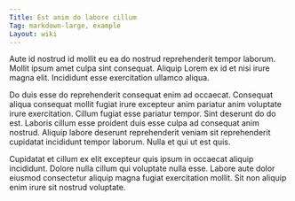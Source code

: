 ```yaml
---
Title: Est anim do labore cillum
Tag: markdown-large, example
Layout: wiki
---
```

Aute id nostrud id mollit eu ea do nostrud reprehenderit tempor laborum. Mollit ipsum amet culpa sint consequat. Aliquip Lorem ex id et nisi irure magna elit. Incididunt esse exercitation ullamco aliqua.

Do duis esse do reprehenderit consequat enim ad occaecat. Consequat aliqua consequat mollit fugiat irure excepteur anim pariatur anim voluptate irure exercitation. Cillum fugiat esse pariatur tempor. Sint deserunt do do est. Laboris cillum esse proident duis esse culpa ad consequat anim nostrud. Aliquip labore deserunt reprehenderit veniam sit reprehenderit cupidatat incididunt tempor laborum. Nulla et qui ut est quis.

Cupidatat et cillum ex elit excepteur quis ipsum in occaecat aliquip incididunt. Dolore nulla cillum qui voluptate nulla esse. Labore aute dolor eiusmod consectetur aliquip magna fugiat exercitation mollit. Sit non aliquip enim irure sit nostrud voluptate.